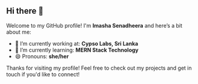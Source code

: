 ## Hi there 👋

<!--
**[YourUsername]/[YourUsername]** is a ✨ _special_ ✨ repository because its `README.md` (this file) appears on your GitHub profile.
-->

Welcome to my GitHub profile! I'm **Imasha Senadheera** and here’s a bit about me:

- 🔭 I’m currently working at: **Cypso Labs, Sri Lanka**
- 🌱 I’m currently learning: **MERN Stack Technology**
- 😄 Pronouns: **she/her**

Thanks for visiting my profile! Feel free to check out my projects and get in touch if you'd like to connect!
